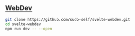 ## <a href="https://webdev.jessejesse.com"/>WebDev</a>

```bash
git clone https://github.com/sudo-self/svelte-webdev.git
cd svelte-webdev
npm run dev -- --open
```

